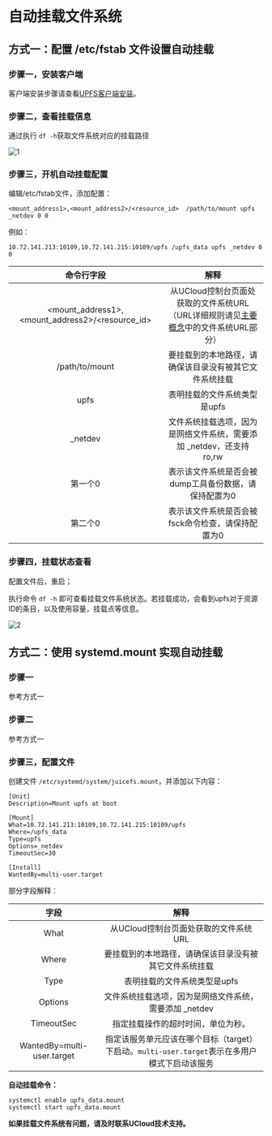 # 自动挂载文件系统
## 方式一：配置 /etc/fstab 文件设置自动挂载

### 步骤一，安装客户端

客户端安装步骤请查看[UPFS客户端安装](https://github.com/UCloudDoc-Team/upfs/blob/master/upfs/upfs_guide/client_install.md)。

### 步骤二，查看挂载信息

通过执行 `df -h`获取文件系统对应的挂载路径

![1](https://github.com/user-attachments/assets/a7154290-b28b-499f-8b5c-ddd94feb76c1)


### 步骤三，开机自动挂载配置

编辑/etc/fstab文件，添加配置：

```
<mount_address1>,<mount_address2>/<resource_id>  /path/to/mount upfs _netdev 0 0
```

例如：

```
10.72.141.213:10109,10.72.141.215:10109/upfs /upfs_data upfs _netdev 0 0
```

|                   命令行字段                    |                             解释                             |
| :---------------------------------------------: | :----------------------------------------------------------: |
| <mount_address1>,<mount_address2>/<resource_id> | 从UCloud控制台页面处获取的文件系统URL （URL详细规则请见[主要概念](https://github.com/UCloudDoc-Team/upfs/blob/master/upfs/upfs_manual_instruction/concept)中的文件系统URL部分） |
|                            /path/to/mount                    |                要挂载到的本地路径，请确保该目录没有被其它文件系统挂载                |
|              upfs                 |     表明挂载的文件系统类型是upfs       |          
|                  _netdev                   | 文件系统挂载选项，因为是网络文件系统，需要添加 _netdev，还支持 ro,rw |
|                     第一个0                     |    表示该文件系统是否会被 dump工具备份数据，请保持配置为0    |
|                     第二个0                     |      表示该文件系统是否会被 fsck命令检查，请保持配置为0      |

### 步骤四，挂载状态查看

配置文件后，重启；

执行命令 `df -h` 即可查看挂载文件系统状态。若挂载成功，会看到upfs对于资源ID的条目，以及使用容量，挂载点等信息。

![2](https://github.com/user-attachments/assets/cd62fdb0-4c1f-4a40-a11c-90aac6b98e5e)
## 方式二：使用 systemd.mount 实现自动挂载

### 步骤一

参考方式一

### 步骤二

参考方式一

### 步骤三，配置文件

创建文件 `/etc/systemd/system/juicefs.mount`，并添加以下内容：

```
[Unit]
Description=Mount upfs at boot

[Mount]
What=10.72.141.213:10109,10.72.141.215:10109/upfs
Where=/upfs_data
Type=upfs
Options=_netdev
TimeoutSec=30

[Install]
WantedBy=multi-user.target
```

部分字段解释：



|            字段            |                             解释                             |
| :------------------------: | :----------------------------------------------------------: |
|            What            |            从UCloud控制台页面处获取的文件系统URL             |
|           Where            |    要挂载到的本地路径，请确保该目录没有被其它文件系统挂载    |
|            Type            |                 表明挂载的文件系统类型是upfs                 |
|          Options           |    文件系统挂载选项，因为是网络文件系统，需要添加 _netdev    |
|         TimeoutSec         |              指定挂载操作的超时时间，单位为秒。              |
| WantedBy=multi-user.target | 指定该服务单元应该在哪个目标（target）下启动。`multi-user.target`表示在多用户模式下启动该服务 |

**自动挂载命令：**

```
systemctl enable upfs_data.mount
systemctl start upfs_data.mount
```

**如果挂载文件系统有问题，请及时联系UCloud技术支持。**
